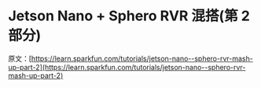 # Jetson Nano + Sphero RVR 混搭(第 2 部分)

原文：[https://learn.sparkfun.com/tutorials/jetson-nano--sphero-rvr-mash-up-part-2](https://learn.sparkfun.com/tutorials/jetson-nano--sphero-rvr-mash-up-part-2)